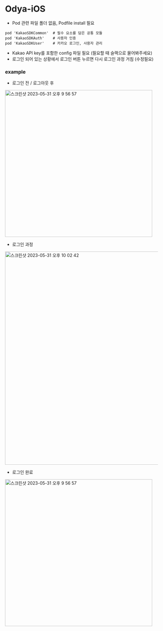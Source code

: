 # Odya-iOS

- Pod 관련 파일 폴더 없음, Podfile install 필요
```
pod 'KakaoSDKCommon'  # 필수 요소를 담은 공통 모듈
pod 'KakaoSDKAuth'    # 사용자 인증
pod 'KakaoSDKUser'    # 카카오 로그인, 사용자 관리
 ```
- Kakao API key를 포함한 config 파일 필요 (필요할 때 슬랙으로 물어봐주세요)
- 로그인 되어 있는 상황에서 로그인 버튼 누르면 다시 로그인 과정 거침 (수정필요)



### example
- 로그인 전 / 로그아웃 후
<img width="485" alt="스크린샷 2023-05-31 오후 9 56 57" src="https://github.com/weIT-1st/Odya-iOS/assets/70556633/34785f99-6a8a-4081-a97d-06f91f0c87f8">



- 로그인 과정
<img width="704" alt="스크린샷 2023-05-31 오후 10 02 42" src="https://github.com/weIT-1st/Odya-iOS/assets/70556633/d8092cca-3c1a-4604-b4cc-2ca673ce39cb">




- 로그인 완료
<img width="485" alt="스크린샷 2023-05-31 오후 9 56 57" src="https://github.com/weIT-1st/Odya-iOS/assets/70556633/d3bce5b7-f383-4f53-a154-dd73af7a1dbe">
